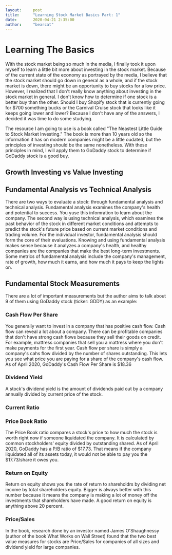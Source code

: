 ```yaml
---
layout:     post
title:      "Learning Stock Market Basics Part: 1"
date:       2020-04-21 2:35:00
author:     "bearcat"
---
```


# Learning The Basics

With the stock market being so much in the media, I finally took it upon myself to learn a little bit more about investing in the stock market. Because of the current state of the economy as portrayed by the media, I believe that the stock market should go down in general as a whole, and if the stock market is down, there might be an opportunity to buy stocks for a low price. However, I realized that I don't really know anything about investing in the stock market in general. I don't know how to determine if one stock is a better buy than the other. Should I buy Shopify stock that is currently going for $700 something bucks or the Carnival Cruise stock that looks like it keeps going lower and lower? Because I don't have any of the answers, I decided it was time to do some studying. 

The resource I am going to use is a book called "The Neastest Little Guide to Stock Market Investing." The book is more than 10 years old so the information it has on modern companies might be a little oudated, but the principles of investing should be the same nonetheless. With these principles in mind, I will apply them to GoDaddy stock to determine if GoDaddy stock is a good buy.

## Growth Investing vs Value Investing

## Fundamental Analysis vs Technical Analysis

There are two ways to evaluate a stock: through fundamental analysis and technical analysis. Fundamental analysis examines the company's health and potential to success. You yuse this infomration to learn about the company. The second way is using technical analysis, which examines the past behavior of the stock in different market conditions and attempts to predict the stock's future price based on current market conditions and trading volume.
For the individual investor, fundamental analysis should form the core of their evaluations. Knowing and using fundamental analysis makes sense because it analyzes a company's health, and healthy companies are the companies that make the best long-term investments. Some metrics of fundamental analysis include the company's management, rate of growth, how much it earns, and how much it pays to keep the lights on. 

## Fundamental Stock Measurements

There are a lot of important measurements but the author aims to talk about 9 of them using GoDaddy stock (ticker: GDDY) as an example:

### Cash Flow Per Share

You generally want to invest in a company that has positive cash flow. Cash flow can reveal a lot about a company. There can be profitable companies
that don't have strong cash flows because they sell their goods on credit. For example, mattress companies that sell you a mattress where you don't 
make payments for the first year. Cash flow per share is simply a company's cahs flow divided by the number of shares outstanding. This lets you see what
price you are paying for a share of the company's cash flow. As of April 2020, GoDaddy's Cash Flow Per Share is $18.36

### Dividend Yield

A stock's dividend yield is the amount of dividends paid out by a company annually divided by current price of the stock. 

### Current Ratio

### Price Book Ratio

The Price Book ratio compares a stock's price to how much the stock is worth right now if someone liquidated the company. It is calculated by common stockholders' equity divided by outstanding shared. As of April 2020, GoDaddy has a P/B ratio of $17.73. That means if the company liquidated all of its assets today, it would not be able to pay you the $17.73/share it owes you.

### Return on Equity

Return on equity shows you the rate of return to shareholdrs by dividing net income by total shareholders equity. Bigger is always better with this number because it means the company is making a lot of money off the investments that shareholders have made. A good return on equity is anything above 20 percent. 

### Price/Sales

In the book, research done by an investor named James O'Shaughnessy (author of the book What Works on Wall Street) found that the two best value measures for stocks are Price/Sales for companies of all sizes and dividend yield for large companies.

 
